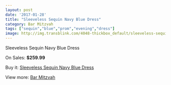```yaml
---
layout: post
date: '2017-01-28'
title: "Sleeveless Sequin Navy Blue Dress"
category: Bar Mitzvah
tags: ["sequin","blue","prom","evening","dress"]
image: http://img.transblink.com/4048-thickbox_default/sleeveless-sequin-navy-blue-dress.jpg
---
```

Sleeveless Sequin Navy Blue Dress

On Sales: **$259.99**
<a href="https://www.transblink.com/en/bar-mitzvah/1283-sleeveless-sequin-navy-blue-dress.html"><amp-img layout="responsive" width="600" height="600" src="//img.transblink.com/4048-thickbox_default/sleeveless-sequin-navy-blue-dress.jpg" alt="Sleeveless Sequin Navy Blue Dress 0" /></a>
<a href="https://www.transblink.com/en/bar-mitzvah/1283-sleeveless-sequin-navy-blue-dress.html"><amp-img layout="responsive" width="600" height="600" src="//img.transblink.com/4050-thickbox_default/sleeveless-sequin-navy-blue-dress.jpg" alt="Sleeveless Sequin Navy Blue Dress 1" /></a>
<a href="https://www.transblink.com/en/bar-mitzvah/1283-sleeveless-sequin-navy-blue-dress.html"><amp-img layout="responsive" width="600" height="600" src="//img.transblink.com/4049-thickbox_default/sleeveless-sequin-navy-blue-dress.jpg" alt="Sleeveless Sequin Navy Blue Dress 2" /></a>

Buy it: [Sleeveless Sequin Navy Blue Dress](https://www.transblink.com/en/bar-mitzvah/1283-sleeveless-sequin-navy-blue-dress.html "Sleeveless Sequin Navy Blue Dress")

View more: [Bar Mitzvah](https://www.transblink.com/en/2-bar-mitzvah "Bar Mitzvah")